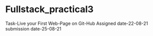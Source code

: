 # Fullstack_practical3
Task-Live your First Web-Page on Git-Hub
Assigned date-22-08-21
submission date-25-08-21
